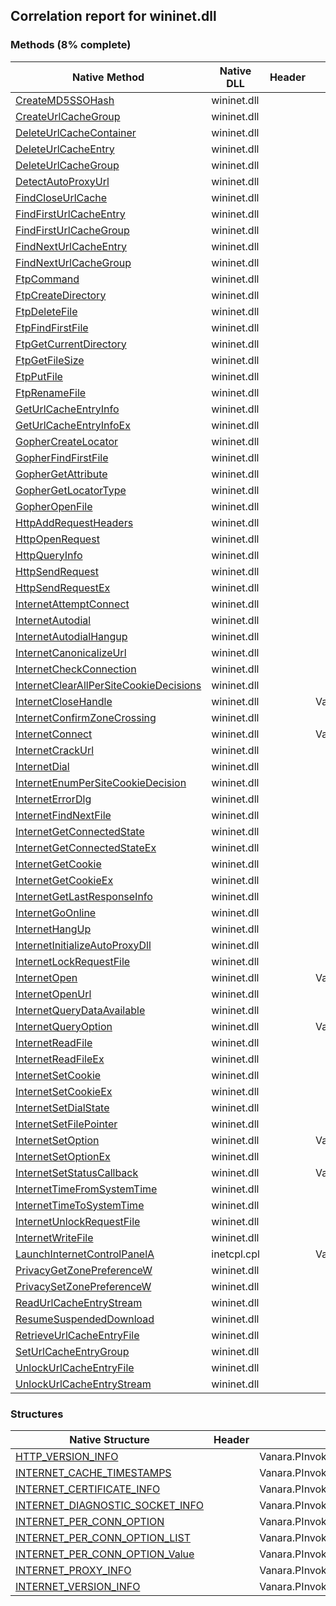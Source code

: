 ## Correlation report for wininet.dll  
### Methods (8% complete)  
Native Method | Native DLL | Header | Managed Method  
--- | --- | --- | ---  
[CreateMD5SSOHash](https://www.google.com/search?num=5&q=CreateMD5SSOHash+site%3Amicrosoft.com) | wininet.dll |  |   
[CreateUrlCacheGroup](https://www.google.com/search?num=5&q=CreateUrlCacheGroup+site%3Amicrosoft.com) | wininet.dll |  |   
[DeleteUrlCacheContainer](https://www.google.com/search?num=5&q=DeleteUrlCacheContainerA+site%3Amicrosoft.com) | wininet.dll |  |   
[DeleteUrlCacheEntry](https://www.google.com/search?num=5&q=DeleteUrlCacheEntry+site%3Amicrosoft.com) | wininet.dll |  |   
[DeleteUrlCacheGroup](https://www.google.com/search?num=5&q=DeleteUrlCacheGroup+site%3Amicrosoft.com) | wininet.dll |  |   
[DetectAutoProxyUrl](https://www.google.com/search?num=5&q=DetectAutoProxyUrl+site%3Amicrosoft.com) | wininet.dll |  |   
[FindCloseUrlCache](https://www.google.com/search?num=5&q=FindCloseUrlCache+site%3Amicrosoft.com) | wininet.dll |  |   
[FindFirstUrlCacheEntry](https://www.google.com/search?num=5&q=FindFirstUrlCacheEntryA+site%3Amicrosoft.com) | wininet.dll |  |   
[FindFirstUrlCacheGroup](https://www.google.com/search?num=5&q=FindFirstUrlCacheGroup+site%3Amicrosoft.com) | wininet.dll |  |   
[FindNextUrlCacheEntry](https://www.google.com/search?num=5&q=FindNextUrlCacheEntryA+site%3Amicrosoft.com) | wininet.dll |  |   
[FindNextUrlCacheGroup](https://www.google.com/search?num=5&q=FindNextUrlCacheGroup+site%3Amicrosoft.com) | wininet.dll |  |   
[FtpCommand](https://www.google.com/search?num=5&q=FtpCommandA+site%3Amicrosoft.com) | wininet.dll |  |   
[FtpCreateDirectory](https://www.google.com/search?num=5&q=FtpCreateDirectoryA+site%3Amicrosoft.com) | wininet.dll |  |   
[FtpDeleteFile](https://www.google.com/search?num=5&q=FtpDeleteFileA+site%3Amicrosoft.com) | wininet.dll |  |   
[FtpFindFirstFile](https://www.google.com/search?num=5&q=FtpFindFirstFileA+site%3Amicrosoft.com) | wininet.dll |  |   
[FtpGetCurrentDirectory](https://www.google.com/search?num=5&q=FtpGetCurrentDirectoryA+site%3Amicrosoft.com) | wininet.dll |  |   
[FtpGetFileSize](https://www.google.com/search?num=5&q=FtpGetFileSize+site%3Amicrosoft.com) | wininet.dll |  |   
[FtpPutFile](https://www.google.com/search?num=5&q=FtpPutFileA+site%3Amicrosoft.com) | wininet.dll |  |   
[FtpRenameFile](https://www.google.com/search?num=5&q=FtpRenameFileA+site%3Amicrosoft.com) | wininet.dll |  |   
[GetUrlCacheEntryInfo](https://www.google.com/search?num=5&q=GetUrlCacheEntryInfoA+site%3Amicrosoft.com) | wininet.dll |  |   
[GetUrlCacheEntryInfoEx](https://www.google.com/search?num=5&q=GetUrlCacheEntryInfoExA+site%3Amicrosoft.com) | wininet.dll |  |   
[GopherCreateLocator](https://www.google.com/search?num=5&q=GopherCreateLocatorA+site%3Amicrosoft.com) | wininet.dll |  |   
[GopherFindFirstFile](https://www.google.com/search?num=5&q=GopherFindFirstFileA+site%3Amicrosoft.com) | wininet.dll |  |   
[GopherGetAttribute](https://www.google.com/search?num=5&q=GopherGetAttributeA+site%3Amicrosoft.com) | wininet.dll |  |   
[GopherGetLocatorType](https://www.google.com/search?num=5&q=GopherGetLocatorTypeA+site%3Amicrosoft.com) | wininet.dll |  |   
[GopherOpenFile](https://www.google.com/search?num=5&q=GopherOpenFileA+site%3Amicrosoft.com) | wininet.dll |  |   
[HttpAddRequestHeaders](https://www.google.com/search?num=5&q=HttpAddRequestHeadersA+site%3Amicrosoft.com) | wininet.dll |  |   
[HttpOpenRequest](https://www.google.com/search?num=5&q=HttpOpenRequestA+site%3Amicrosoft.com) | wininet.dll |  |   
[HttpQueryInfo](https://www.google.com/search?num=5&q=HttpQueryInfoA+site%3Amicrosoft.com) | wininet.dll |  |   
[HttpSendRequest](https://www.google.com/search?num=5&q=HttpSendRequestA+site%3Amicrosoft.com) | wininet.dll |  |   
[HttpSendRequestEx](https://www.google.com/search?num=5&q=HttpSendRequestExA+site%3Amicrosoft.com) | wininet.dll |  |   
[InternetAttemptConnect](https://www.google.com/search?num=5&q=InternetAttemptConnect+site%3Amicrosoft.com) | wininet.dll |  |   
[InternetAutodial](https://www.google.com/search?num=5&q=InternetAutodial+site%3Amicrosoft.com) | wininet.dll |  |   
[InternetAutodialHangup](https://www.google.com/search?num=5&q=InternetAutodialHangup+site%3Amicrosoft.com) | wininet.dll |  |   
[InternetCanonicalizeUrl](https://www.google.com/search?num=5&q=InternetCanonicalizeUrlA+site%3Amicrosoft.com) | wininet.dll |  |   
[InternetCheckConnection](https://www.google.com/search?num=5&q=InternetCheckConnectionA+site%3Amicrosoft.com) | wininet.dll |  |   
[InternetClearAllPerSiteCookieDecisions](https://www.google.com/search?num=5&q=InternetClearAllPerSiteCookieDecisions+site%3Amicrosoft.com) | wininet.dll |  |   
[InternetCloseHandle](https://www.google.com/search?num=5&q=InternetCloseHandle+site%3Amicrosoft.com) | wininet.dll |  | Vanara.PInvoke.WinINet.InternetCloseHandle  
[InternetConfirmZoneCrossing](https://www.google.com/search?num=5&q=InternetConfirmZoneCrossing+site%3Amicrosoft.com) | wininet.dll |  |   
[InternetConnect](https://www.google.com/search?num=5&q=InternetConnectA+site%3Amicrosoft.com) | wininet.dll |  | Vanara.PInvoke.WinINet.InternetConnect  
[InternetCrackUrl](https://www.google.com/search?num=5&q=InternetCrackUrlA+site%3Amicrosoft.com) | wininet.dll |  |   
[InternetDial](https://www.google.com/search?num=5&q=InternetDial+site%3Amicrosoft.com) | wininet.dll |  |   
[InternetEnumPerSiteCookieDecision](https://www.google.com/search?num=5&q=InternetEnumPerSiteCookieDecisionA+site%3Amicrosoft.com) | wininet.dll |  |   
[InternetErrorDlg](https://www.google.com/search?num=5&q=InternetErrorDlg+site%3Amicrosoft.com) | wininet.dll |  |   
[InternetFindNextFile](https://www.google.com/search?num=5&q=InternetFindNextFileA+site%3Amicrosoft.com) | wininet.dll |  |   
[InternetGetConnectedState](https://www.google.com/search?num=5&q=InternetGetConnectedState+site%3Amicrosoft.com) | wininet.dll |  |   
[InternetGetConnectedStateEx](https://www.google.com/search?num=5&q=InternetGetConnectedStateEx+site%3Amicrosoft.com) | wininet.dll |  |   
[InternetGetCookie](https://www.google.com/search?num=5&q=InternetGetCookieA+site%3Amicrosoft.com) | wininet.dll |  |   
[InternetGetCookieEx](https://www.google.com/search?num=5&q=InternetGetCookieExA+site%3Amicrosoft.com) | wininet.dll |  |   
[InternetGetLastResponseInfo](https://www.google.com/search?num=5&q=InternetGetLastResponseInfoA+site%3Amicrosoft.com) | wininet.dll |  |   
[InternetGoOnline](https://www.google.com/search?num=5&q=InternetGoOnline+site%3Amicrosoft.com) | wininet.dll |  |   
[InternetHangUp](https://www.google.com/search?num=5&q=InternetHangUp+site%3Amicrosoft.com) | wininet.dll |  |   
[InternetInitializeAutoProxyDll](https://www.google.com/search?num=5&q=InternetInitializeAutoProxyDll+site%3Amicrosoft.com) | wininet.dll |  |   
[InternetLockRequestFile](https://www.google.com/search?num=5&q=InternetLockRequestFile+site%3Amicrosoft.com) | wininet.dll |  |   
[InternetOpen](https://www.google.com/search?num=5&q=InternetOpenA+site%3Amicrosoft.com) | wininet.dll |  | Vanara.PInvoke.WinINet.InternetOpen  
[InternetOpenUrl](https://www.google.com/search?num=5&q=InternetOpenUrlA+site%3Amicrosoft.com) | wininet.dll |  |   
[InternetQueryDataAvailable](https://www.google.com/search?num=5&q=InternetQueryDataAvailable+site%3Amicrosoft.com) | wininet.dll |  |   
[InternetQueryOption](https://www.google.com/search?num=5&q=InternetQueryOptionA+site%3Amicrosoft.com) | wininet.dll |  | Vanara.PInvoke.WinINet.InternetQueryOption  
[InternetReadFile](https://www.google.com/search?num=5&q=InternetReadFile+site%3Amicrosoft.com) | wininet.dll |  |   
[InternetReadFileEx](https://www.google.com/search?num=5&q=InternetReadFileExA+site%3Amicrosoft.com) | wininet.dll |  |   
[InternetSetCookie](https://www.google.com/search?num=5&q=InternetSetCookieA+site%3Amicrosoft.com) | wininet.dll |  |   
[InternetSetCookieEx](https://www.google.com/search?num=5&q=InternetSetCookieExA+site%3Amicrosoft.com) | wininet.dll |  |   
[InternetSetDialState](https://www.google.com/search?num=5&q=InternetSetDialState+site%3Amicrosoft.com) | wininet.dll |  |   
[InternetSetFilePointer](https://www.google.com/search?num=5&q=InternetSetFilePointer+site%3Amicrosoft.com) | wininet.dll |  |   
[InternetSetOption](https://www.google.com/search?num=5&q=InternetSetOptionA+site%3Amicrosoft.com) | wininet.dll |  | Vanara.PInvoke.WinINet.InternetSetOption  
[InternetSetOptionEx](https://www.google.com/search?num=5&q=InternetSetOptionExA+site%3Amicrosoft.com) | wininet.dll |  |   
[InternetSetStatusCallback](https://www.google.com/search?num=5&q=InternetSetStatusCallback+site%3Amicrosoft.com) | wininet.dll |  | Vanara.PInvoke.WinINet.InternetSetStatusCallback  
[InternetTimeFromSystemTime](https://www.google.com/search?num=5&q=InternetTimeFromSystemTime+site%3Amicrosoft.com) | wininet.dll |  |   
[InternetTimeToSystemTime](https://www.google.com/search?num=5&q=InternetTimeToSystemTime+site%3Amicrosoft.com) | wininet.dll |  |   
[InternetUnlockRequestFile](https://www.google.com/search?num=5&q=InternetUnlockRequestFile+site%3Amicrosoft.com) | wininet.dll |  |   
[InternetWriteFile](https://www.google.com/search?num=5&q=InternetWriteFile+site%3Amicrosoft.com) | wininet.dll |  |   
[LaunchInternetControlPanelA](https://www.google.com/search?num=5&q=LaunchInternetControlPanelA+site%3Amicrosoft.com) | inetcpl.cpl |  | Vanara.PInvoke.WinINet.LaunchInternetControlPanel  
[PrivacyGetZonePreferenceW](https://www.google.com/search?num=5&q=PrivacyGetZonePreferenceW+site%3Amicrosoft.com) | wininet.dll |  |   
[PrivacySetZonePreferenceW](https://www.google.com/search?num=5&q=PrivacySetZonePreferenceW+site%3Amicrosoft.com) | wininet.dll |  |   
[ReadUrlCacheEntryStream](https://www.google.com/search?num=5&q=ReadUrlCacheEntryStream+site%3Amicrosoft.com) | wininet.dll |  |   
[ResumeSuspendedDownload](https://www.google.com/search?num=5&q=ResumeSuspendedDownload+site%3Amicrosoft.com) | wininet.dll |  |   
[RetrieveUrlCacheEntryFile](https://www.google.com/search?num=5&q=RetrieveUrlCacheEntryFileA+site%3Amicrosoft.com) | wininet.dll |  |   
[SetUrlCacheEntryGroup](https://www.google.com/search?num=5&q=SetUrlCacheEntryGroup+site%3Amicrosoft.com) | wininet.dll |  |   
[UnlockUrlCacheEntryFile](https://www.google.com/search?num=5&q=UnlockUrlCacheEntryFile+site%3Amicrosoft.com) | wininet.dll |  |   
[UnlockUrlCacheEntryStream](https://www.google.com/search?num=5&q=UnlockUrlCacheEntryStream+site%3Amicrosoft.com) | wininet.dll |  |   
### Structures  
Native Structure | Header | Managed Structure  
--- | --- | ---  
[HTTP_VERSION_INFO](https://www.google.com/search?num=5&q=HTTP_VERSION_INFO+site%3Amicrosoft.com) |  | Vanara.PInvoke.WinINet+HTTP_VERSION_INFO  
[INTERNET_CACHE_TIMESTAMPS](https://www.google.com/search?num=5&q=INTERNET_CACHE_TIMESTAMPS+site%3Amicrosoft.com) |  | Vanara.PInvoke.WinINet+INTERNET_CACHE_TIMESTAMPS  
[INTERNET_CERTIFICATE_INFO](https://www.google.com/search?num=5&q=INTERNET_CERTIFICATE_INFO+site%3Amicrosoft.com) |  | Vanara.PInvoke.WinINet+INTERNET_CERTIFICATE_INFO  
[INTERNET_DIAGNOSTIC_SOCKET_INFO](https://www.google.com/search?num=5&q=INTERNET_DIAGNOSTIC_SOCKET_INFO+site%3Amicrosoft.com) |  | Vanara.PInvoke.WinINet+INTERNET_DIAGNOSTIC_SOCKET_INFO  
[INTERNET_PER_CONN_OPTION](https://www.google.com/search?num=5&q=INTERNET_PER_CONN_OPTION+site%3Amicrosoft.com) |  | Vanara.PInvoke.WinINet+INTERNET_PER_CONN_OPTION  
[INTERNET_PER_CONN_OPTION_LIST](https://www.google.com/search?num=5&q=INTERNET_PER_CONN_OPTION_LIST+site%3Amicrosoft.com) |  | Vanara.PInvoke.WinINet+INTERNET_PER_CONN_OPTION_LIST  
[INTERNET_PER_CONN_OPTION_Value](https://www.google.com/search?num=5&q=INTERNET_PER_CONN_OPTION_Value+site%3Amicrosoft.com) |  | Vanara.PInvoke.WinINet+INTERNET_PER_CONN_OPTION+INTERNET_PER_CONN_OPTION_Value  
[INTERNET_PROXY_INFO](https://www.google.com/search?num=5&q=INTERNET_PROXY_INFO+site%3Amicrosoft.com) |  | Vanara.PInvoke.WinINet+INTERNET_PROXY_INFO  
[INTERNET_VERSION_INFO](https://www.google.com/search?num=5&q=INTERNET_VERSION_INFO+site%3Amicrosoft.com) |  | Vanara.PInvoke.WinINet+INTERNET_VERSION_INFO  
